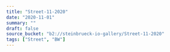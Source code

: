 ```yaml
---
title: "Street-11-2020"
date: "2020-11-01"
summary: ""
draft: false
source_bucket: "b2://steinbrueck-io-gallery/Street-11-2020"
tags: ["Street", "BW"]
---
```

